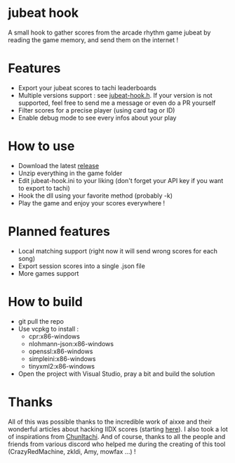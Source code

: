 # jubeat hook
A small hook to gather scores from the arcade rhythm game jubeat by reading the game memory, and send them on the internet !

# Features
* Export your jubeat scores to tachi leaderboards
* Multiple versions support : see [jubeat-hook.h](jubeat-hook/jubeat-hook.h). If your version is not supported, feel free to send me a message or even do a PR yourself
* Filter scores for a precise player (using card tag or ID)
* Enable debug mode to see every infos about your play

# How to use

* Download the latest [release](https://github.com/Meta-link/jubeat-hook/releases)
* Unzip everything in the game folder
* Edit jubeat-hook.ini to your liking (don't forget your API key if you want to export to tachi)
* Hook the dll using your favorite method (probably -k)
* Play the game and enjoy your scores everywhere !

# Planned features

* Local matching support (right now it will send wrong scores for each song)
* Export session scores into a single .json file
* More games support

# How to build

* git pull the repo
* Use vcpkg to install :
  - cpr:x86-windows
  - nlohmann-json:x86-windows
  - openssl:x86-windows
  - simpleini:x86-windows
  - tinyxml2:x86-windows
* Open the project with Visual Studio, pray a bit and build the solution

# Thanks

All of this was possible thanks to the incredible work of aixxe and their wonderful articles about hacking IIDX scores (starting [here](https://aixxe.net/2019/06/iidx-score-data)). I also took a lot of inspirations from  [ChunItachi](https://github.com/tomatosoupcan/ChunItachi). And of course, thanks to all the people and friends from various discord who helped me during the creating of this tool (CrazyRedMachine, zkldi, Amy, mowfax ...) !
